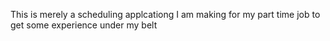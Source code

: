 This is merely a scheduling applcationg I am making for my part time job to get some experience under my belt